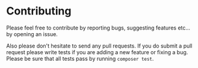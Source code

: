 # Contributing #

Please feel free to contribute by reporting bugs, suggesting features etc... by opening an issue.

Also please don't hesitate to send any pull requests. If you do submit a pull request please write tests if you are adding a new feature or fixing a bug. Please be sure that all tests pass by running `composer test`.